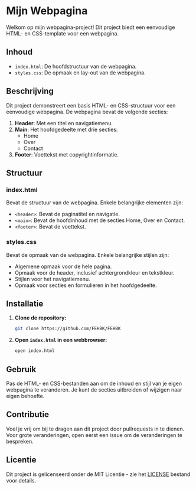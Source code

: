 # Mijn Webpagina

Welkom op mijn webpagina-project! Dit project biedt een eenvoudige HTML- en CSS-template voor een webpagina.

## Inhoud
- `index.html`: De hoofdstructuur van de webpagina.
- `styles.css`: De opmaak en lay-out van de webpagina.

## Beschrijving

Dit project demonstreert een basis HTML- en CSS-structuur voor een eenvoudige webpagina. De webpagina bevat de volgende secties:

1. **Header**: Met een titel en navigatiemenu.
2. **Main**: Het hoofdgedeelte met drie secties:
   - Home
   - Over
   - Contact
3. **Footer**: Voettekst met copyrightinformatie.

## Structuur

### index.html

Bevat de structuur van de webpagina. Enkele belangrijke elementen zijn:

- `<header>`: Bevat de paginatitel en navigatie.
- `<main>`: Bevat de hoofdinhoud met de secties Home, Over en Contact.
- `<footer>`: Bevat de voettekst.

### styles.css

Bevat de opmaak van de webpagina. Enkele belangrijke stijlen zijn:

- Algemene opmaak voor de hele pagina.
- Opmaak voor de header, inclusief achtergrondkleur en tekstkleur.
- Stijlen voor het navigatiemenu.
- Opmaak voor secties en formulieren in het hoofdgedeelte.

## Installatie

1. **Clone de repository:**
    ```sh
    git clone https://github.com/FEHBK/FEHBK
    ```

2. **Open `index.html` in een webbrowser:**
    ```sh
    open index.html
    ```

## Gebruik

Pas de HTML- en CSS-bestanden aan om de inhoud en stijl van je eigen webpagina te veranderen. Je kunt de secties uitbreiden of wijzigen naar eigen behoefte.

## Contributie

Voel je vrij om bij te dragen aan dit project door pullrequests in te dienen. Voor grote veranderingen, open eerst een issue om de veranderingen te bespreken.

## Licentie

Dit project is gelicenseerd onder de MIT Licentie - zie het [LICENSE](LICENSE) bestand voor details.
